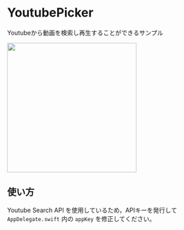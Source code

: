 # YoutubePicker
Youtubeから動画を検索し再生することができるサンプル

<img src="https://i.gyazo.com/9fd3f65654def13dce88c30e43c88554.gif" width="auto" height="300px">

## 使い方
Youtube Search API を使用しているため，APIキーを発行して `AppDelegate.swift` 内の `appKey` を修正してください。
